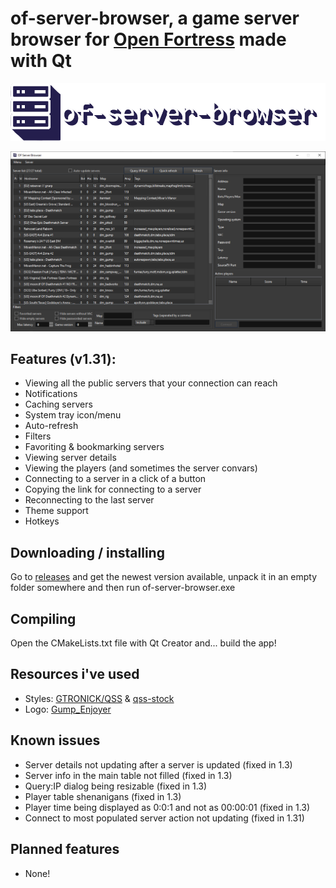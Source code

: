# of-server-browser, a game server browser for [Open Fortress](https://openfortress.fun) made with Qt
![big logo mmm](https://github.com/TheRatest/of-server-browser/blob/master/icon/biglogo.png)

![preview](https://github.com/TheRatest/of-server-browser/blob/master/icon/preview.png)

## Features (v1.31):
- Viewing all the public servers that your connection can reach
- Notifications
- Caching servers
- System tray icon/menu
- Auto-refresh
- Filters
- Favoriting & bookmarking servers
- Viewing server details
- Viewing the players (and sometimes the server convars)
- Connecting to a server in a click of a button
- Copying the link for connecting to a server
- Reconnecting to the last server
- Theme support
- Hotkeys

## Downloading / installing
Go to [releases](https://github.com/TheRatest/of-server-browser/releases/) and get the newest version available, unpack it in an empty folder somewhere and then run of-server-browser.exe

## Compiling
Open the CMakeLists.txt file with Qt Creator and... build the app!

## Resources i've used
- Styles: [GTRONICK/QSS](https://github.com/GTRONICK/QSS) & [qss-stock](http://qss-stock.devsecstudio.com/)
- Logo: [Gump_Enjoyer](https://steamcommunity.com/profiles/76561198201233559)

## Known issues
- Server details not updating after a server is updated (fixed in 1.3)
- Server info in the main table not filled (fixed in 1.3)
- Query:IP dialog being resizable (fixed in 1.3)
- Player table shenanigans (fixed in 1.3)
- Player time being displayed as 0:0:1 and not as 00:00:01 (fixed in 1.3)
- Connect to most populated server action not updating (fixed in 1.31)

## Planned features
- None!
